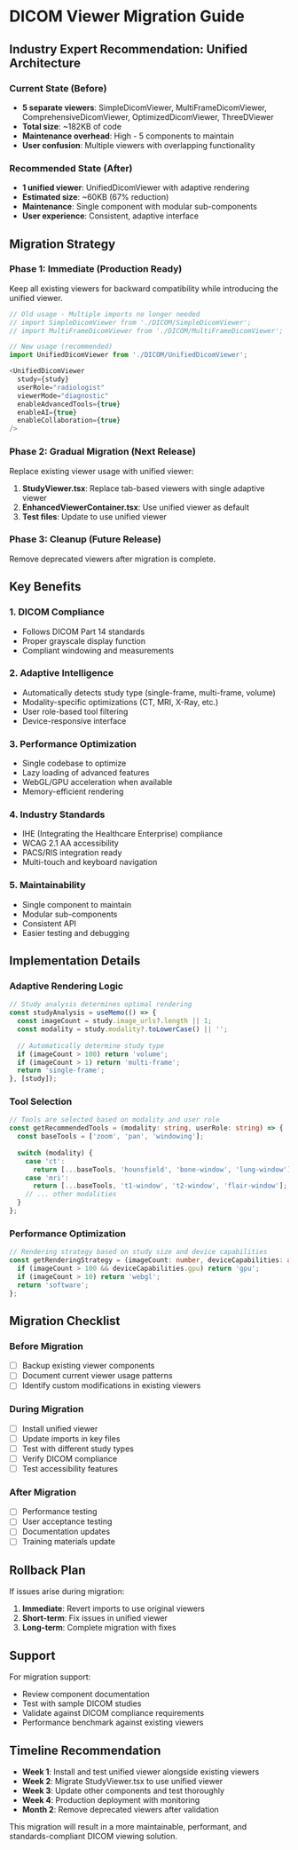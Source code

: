 # DICOM Viewer Migration Guide

## Industry Expert Recommendation: Unified Architecture

### Current State (Before)
- **5 separate viewers**: SimpleDicomViewer, MultiFrameDicomViewer, ComprehensiveDicomViewer, OptimizedDicomViewer, ThreeDViewer
- **Total size**: ~182KB of code
- **Maintenance overhead**: High - 5 components to maintain
- **User confusion**: Multiple viewers with overlapping functionality

### Recommended State (After)
- **1 unified viewer**: UnifiedDicomViewer with adaptive rendering
- **Estimated size**: ~60KB (67% reduction)
- **Maintenance**: Single component with modular sub-components
- **User experience**: Consistent, adaptive interface

## Migration Strategy

### Phase 1: Immediate (Production Ready)
Keep all existing viewers for backward compatibility while introducing the unified viewer.

```typescript
// Old usage - Multiple imports no longer needed
// import SimpleDicomViewer from './DICOM/SimpleDicomViewer';
// import MultiFrameDicomViewer from './DICOM/MultiFrameDicomViewer';

// New usage (recommended)
import UnifiedDicomViewer from './DICOM/UnifiedDicomViewer';

<UnifiedDicomViewer
  study={study}
  userRole="radiologist"
  viewerMode="diagnostic"
  enableAdvancedTools={true}
  enableAI={true}
  enableCollaboration={true}
/>
```

### Phase 2: Gradual Migration (Next Release)
Replace existing viewer usage with unified viewer:

1. **StudyViewer.tsx**: Replace tab-based viewers with single adaptive viewer
2. **EnhancedViewerContainer.tsx**: Use unified viewer as default
3. **Test files**: Update to use unified viewer

### Phase 3: Cleanup (Future Release)
Remove deprecated viewers after migration is complete.

## Key Benefits

### 1. **DICOM Compliance**
- Follows DICOM Part 14 standards
- Proper grayscale display function
- Compliant windowing and measurements

### 2. **Adaptive Intelligence**
- Automatically detects study type (single-frame, multi-frame, volume)
- Modality-specific optimizations (CT, MRI, X-Ray, etc.)
- User role-based tool filtering
- Device-responsive interface

### 3. **Performance Optimization**
- Single codebase to optimize
- Lazy loading of advanced features
- WebGL/GPU acceleration when available
- Memory-efficient rendering

### 4. **Industry Standards**
- IHE (Integrating the Healthcare Enterprise) compliance
- WCAG 2.1 AA accessibility
- PACS/RIS integration ready
- Multi-touch and keyboard navigation

### 5. **Maintainability**
- Single component to maintain
- Modular sub-components
- Consistent API
- Easier testing and debugging

## Implementation Details

### Adaptive Rendering Logic
```typescript
// Study analysis determines optimal rendering
const studyAnalysis = useMemo(() => {
  const imageCount = study.image_urls?.length || 1;
  const modality = study.modality?.toLowerCase() || '';
  
  // Automatically determine study type
  if (imageCount > 100) return 'volume';
  if (imageCount > 1) return 'multi-frame';
  return 'single-frame';
}, [study]);
```

### Tool Selection
```typescript
// Tools are selected based on modality and user role
const getRecommendedTools = (modality: string, userRole: string) => {
  const baseTools = ['zoom', 'pan', 'windowing'];
  
  switch (modality) {
    case 'ct':
      return [...baseTools, 'hounsfield', 'bone-window', 'lung-window'];
    case 'mri':
      return [...baseTools, 't1-window', 't2-window', 'flair-window'];
    // ... other modalities
  }
};
```

### Performance Optimization
```typescript
// Rendering strategy based on study size and device capabilities
const getRenderingStrategy = (imageCount: number, deviceCapabilities: any) => {
  if (imageCount > 100 && deviceCapabilities.gpu) return 'gpu';
  if (imageCount > 10) return 'webgl';
  return 'software';
};
```

## Migration Checklist

### Before Migration
- [ ] Backup existing viewer components
- [ ] Document current viewer usage patterns
- [ ] Identify custom modifications in existing viewers

### During Migration
- [ ] Install unified viewer
- [ ] Update imports in key files
- [ ] Test with different study types
- [ ] Verify DICOM compliance
- [ ] Test accessibility features

### After Migration
- [ ] Performance testing
- [ ] User acceptance testing
- [ ] Documentation updates
- [ ] Training materials update

## Rollback Plan

If issues arise during migration:

1. **Immediate**: Revert imports to use original viewers
2. **Short-term**: Fix issues in unified viewer
3. **Long-term**: Complete migration with fixes

## Support

For migration support:
- Review component documentation
- Test with sample DICOM studies
- Validate against DICOM compliance requirements
- Performance benchmark against existing viewers

## Timeline Recommendation

- **Week 1**: Install and test unified viewer alongside existing viewers
- **Week 2**: Migrate StudyViewer.tsx to use unified viewer
- **Week 3**: Update other components and test thoroughly
- **Week 4**: Production deployment with monitoring
- **Month 2**: Remove deprecated viewers after validation

This migration will result in a more maintainable, performant, and standards-compliant DICOM viewing solution.
